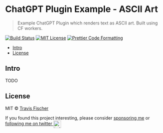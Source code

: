 # ChatGPT Plugin Example - ASCII Art <!-- omit in toc -->

> Example ChatGPT Plugin which renders text as ASCII art. Built using CF workers.

[![Build Status](https://github.com/transitive-bullshit/chatgpt-plugin-ts/actions/workflows/test.yml/badge.svg)](https://github.com/transitive-bullshit/chatgpt-plugin-ts/actions/workflows/test.yml) [![MIT License](https://img.shields.io/badge/license-MIT-blue)](https://github.com/transitive-bullshit/chatgpt-plugin-ts/blob/main/license) [![Prettier Code Formatting](https://img.shields.io/badge/code_style-prettier-brightgreen.svg)](https://prettier.io)

- [Intro](#intro)
- [License](#license)

## Intro

TODO

## License

MIT © [Travis Fischer](https://transitivebullsh.it)

If you found this project interesting, please consider [sponsoring me](https://github.com/sponsors/transitive-bullshit) or <a href="https://twitter.com/transitive_bs">following me on twitter <img src="https://storage.googleapis.com/saasify-assets/twitter-logo.svg" alt="twitter" height="24px" align="center"></a>
